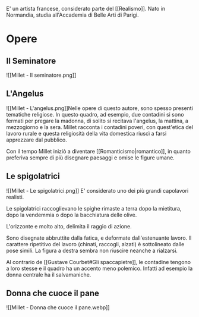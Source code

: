 E' un artista francese, considerato parte del [[Realismo]]. Nato in Normandia, studia all'Accademia di Belle Arti di Parigi.
# Opere
## Il Seminatore
![[Millet - Il seminatore.png]]
## L'Angelus
![[Millet - L'angelus.png]]Nelle opere di questo autore, sono spesso presenti tematiche religiose.
In questo quadro, ad esempio, due contadini si sono fermati per pregare la madonna, di solito si recitava l'angelus, la mattina, a mezzogiorno e la sera.
Millet racconta i contadini poveri, con quest'etica del lavoro rurale e questa religiosità della vita domestica riuscì a farsi apprezzare dal pubblico.

Con il tempo Millet iniziò a diventare [[Romanticismo|romantico]], in quanto preferiva sempre di più disegnare paesaggi e omise le figure umane.
## Le spigolatrici
![[Millet - Le spigolatrici.png]]
E' considerato uno dei più grandi capolavori realisti.

Le spigolatrici raccoglievano le spighe rimaste a terra dopo la mietitura, dopo la vendemmia o dopo la bacchiatura delle olive.

L'orizzonte e molto alto, delimita il raggio di azione.

Sono disegnate abbruttite dalla fatica, e deformate dall'estenuante lavoro. Il carattere ripetitivo del lavoro (chinati, raccogli, alzati) è sottolineato dalle pose simili. La figura a destra sembra non riuscire neanche a rialzarsi.

Al contrario de [[Gustave Courbet#Gli spaccapietre]], le contadine tengono a loro stesse e il quadro ha un accento meno polemico. Infatti ad esempio la donna centrale ha il salvamaniche.
## Donna che cuoce il pane
![[Millet - Donna che cuoce il pane.webp]]